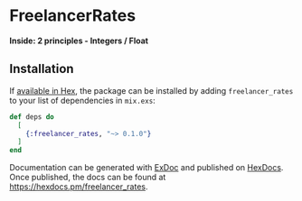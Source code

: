 # FreelancerRates

**Inside: 2 principles - Integers / Float**

## Installation

If [available in Hex](https://hex.pm/docs/publish), the package can be installed
by adding `freelancer_rates` to your list of dependencies in `mix.exs`:

```elixir
def deps do
  [
    {:freelancer_rates, "~> 0.1.0"}
  ]
end
```

Documentation can be generated with [ExDoc](https://github.com/elixir-lang/ex_doc)
and published on [HexDocs](https://hexdocs.pm). Once published, the docs can
be found at <https://hexdocs.pm/freelancer_rates>.
